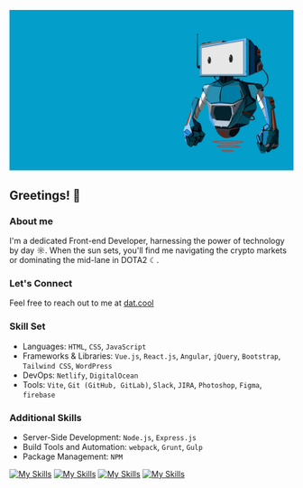 ![banner](https://raw.githubusercontent.com/doanthanhdat2509/DD./1a05f1db59c723f2786d354d91ec635780430c11/robot.jpg)
## Greetings! 🍌

### About me
I'm a dedicated Front-end Developer, harnessing the power of technology by day ☼. When the sun sets, you'll find me navigating the crypto markets or dominating the mid-lane in DOTA2 ☾.

### Let's Connect
Feel free to reach out to me at [dat.cool](https://dat.cool/)

### Skill Set
- Languages: `HTML`, `CSS`, `JavaScript`
- Frameworks & Libraries: `Vue.js`, `React.js`, `Angular`, `jQuery`, `Bootstrap`, `Tailwind CSS`, `WordPress`
- DevOps: `Netlify`, `DigitalOcean`
- Tools: `Vite`, `Git (GitHub, GitLab)`, `Slack`, `JIRA`, `Photoshop`, `Figma`, `firebase`

### Additional Skills
- Server-Side Development: `Node.js`, `Express.js`
- Build Tools and Automation: `webpack`, `Grunt`, `Gulp`
- Package Management: `NPM`


[![My Skills](https://skillicons.dev/icons?i=html,css,js)](https://skillicons.dev)
[![My Skills](https://skillicons.dev/icons?i=vue,react,angular,jquery,bootstrap,tailwind,wordpress)](https://skillicons.dev)
[![My Skills](https://skillicons.dev/icons?i=netlify,digitalocean)](https://skillicons.dev)
[![My Skills](https://skillicons.dev/icons?i=vite,webpack,gitlab,github,ps,figma,firebase)](https://skillicons.dev)
